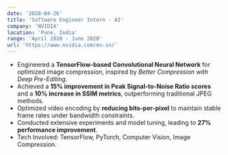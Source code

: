 ```yaml
---
date: '2020-04-26'
title: 'Software Engineer Intern - AI'
company: 'NVIDIA'
location: 'Pune, India'
range: 'April 2020 - June 2020'
url: 'https://www.nvidia.com/en-in/'
---
```


- Engineered a **TensorFlow-based Convolutional Neural Network** for optimized image compression, inspired by *Better Compression with Deep Pre-Editing*.
- Achieved a **15% improvement in Peak Signal-to-Noise Ratio scores** and a **10% increase in SSIM metrics**, outperforming traditional JPEG methods.
- Optimized video encoding by **reducing bits-per-pixel** to maintain stable frame rates under bandwidth constraints.
- Conducted extensive experiments and model tuning, leading to **27% performance improvement**.
- Tech Involved: TensorFlow, PyTorch, Computer Vision, Image Compression.
